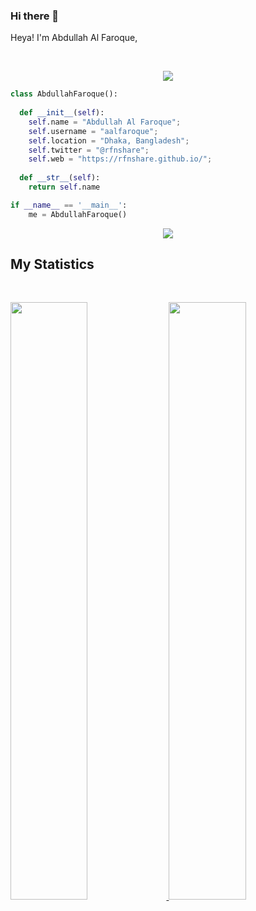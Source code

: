 ### Hi there 👋

Heya! I'm Abdullah Al Faroque,

<br>

<p>
<div align="center">
  <img src="https://img.shields.io/badge/-Python-98b982?style=for-the-badge&logo=python&logoColor=98b982&labelColor=282828">
</div>
</p>

```python
class AbdullahFaroque():
    
  def __init__(self):
    self.name = "Abdullah Al Faroque";
    self.username = "aalfaroque";
    self.location = "Dhaka, Bangladesh";
    self.twitter = "@rfnshare";
    self.web = "https://rfnshare.github.io/";
  
  def __str__(self):
    return self.name

if __name__ == '__main__':
    me = AbdullahFaroque()
```

<div align="center">
  <a href="https://open.spotify.com/user/6s6pbtefezpookh8gwnkko15v">
    <img src="https://readme-spotify-tingz.vercel.app/api/now-playing">
  </a>
</div>

<!--
<div align="center">
  <a href="https://open.spotify.com/user/6s6pbtefezpookh8gwnkko15v">
    <img src="https://spotify-readme-theta-virid.vercel.app/api?scan=true&theme=dark" width="240px">
  </a>
</div>
-->

## My Statistics

<br/>
<p align="left">
  <a href="https://abhigyantrips.dev/">
  <img width="49.5%" src="https://github-readme-stats.vercel.app/api?username=rfnshare&show_icons=true&theme=gruvbox&hide_border=true" />
    <img width="49.5%" src="https://github-readme-streak-stats.herokuapp.com/?user=rfnshare&theme=gruvbox&hide_border=true" />
  </a>
</p>
<br>


<!--
**rfnshare/rfnshare** is a ✨ _special_ ✨ repository because its `README.md` (this file) appears on your GitHub profile.

Here are some ideas to get you started:

- 🔭 I’m currently working on ...
- 🌱 I’m currently learning ...
- 👯 I’m looking to collaborate on ...
- 🤔 I’m looking for help with ...
- 💬 Ask me about ...
- 📫 How to reach me: ...
- 😄 Pronouns: ...
- ⚡ Fun fact: ...
-->
